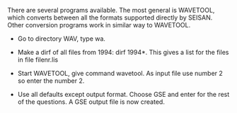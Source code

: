 There are several programs available. The most general is WAVETOOL, which converts between all the formats supported directly by SEISAN. Other conversion programs work in similar way to WAVETOOL.

* Go to directory WAV, type wa.

* Make a dirf of all files from 1994: dirf 1994\*. This gives a list for the files in file filenr.lis

* Start WAVETOOL, give command wavetool. As input file use number 2 so enter the number 2.

* Use all defaults except output format. Choose GSE and enter for the rest of the questions. A GSE output file is now created.



